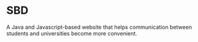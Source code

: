 # SBD
 A Java and Javascript-based website that helps communication between students and universities become more convenient.
